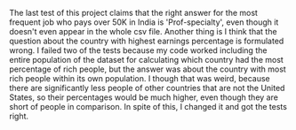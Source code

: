 The last test of this project claims that the right answer for the most frequent job who pays over 50K in India is 'Prof-specialty', even though it doesn't even appear in the whole csv file. Another thing is I think that the question about the country with highest earnings percentage is formulated wrong. I failed two of the tests because my code worked including the entire population of the dataset for calculating which country had the most percentage of rich people, but the answer was about the country with most rich people within its own population. I though that was weird, because there are significantly less people of other countries that are not the United States, so their percentages would be much higher, even though they are short of people in comparison. In spite of this, I changed it and got the tests right. 
